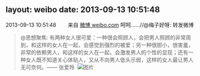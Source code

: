 layout: weibo
date: 2013-09-13 10:51:48
---
<meta name="referrer" content="no-referrer" />

2013-09-13 10:51:48  &nbsp;&nbsp;&nbsp;&nbsp;&nbsp;&nbsp; 来自 <a href="http://weibo.com/" rel="nofollow">微博 weibo.com</a>
呵呵……//@梅子好呀: 转发微博
>  @思想聚焦: 有两种女人很可爱：一种很会照顾人，会把男人照顾的非常周到，和这样的女人在一起，会感觉到强烈的被爱；另一种很胆小，很害羞，非常的依赖男人，和这样的女人在一起，会激发男人的个性的显现；还有一种女人既不知道关心体贴人，又从不向男人低头示弱，这样的女人最让男人无可奈何。—— 张爱玲 ​​​
>  ![图片](https://ww2.sinaimg.cn/large/67dd74e0tw1e8jsv9i1faj204g05kq2t.jpg)
